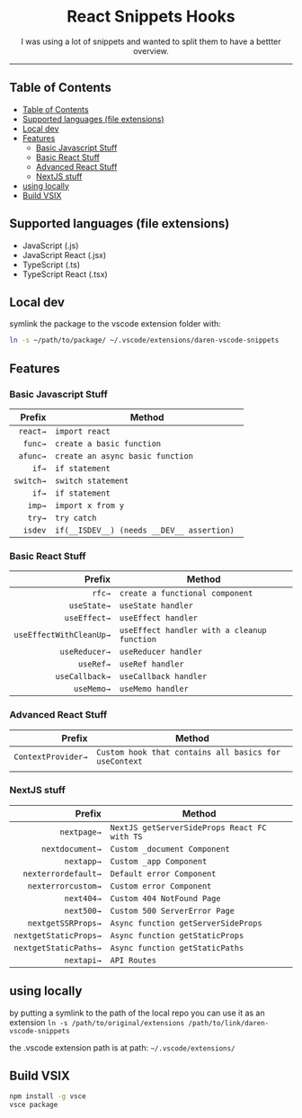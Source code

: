<div align="center">
<h1>React Snippets Hooks</h1>

<p>I was using a lot of snippets and wanted to split them to have a bettter overview.</p>
</div>

---

## Table of Contents

<!-- START doctoc generated TOC please keep comment here to allow auto update -->
<!-- DON'T EDIT THIS SECTION, INSTEAD RE-RUN doctoc TO UPDATE -->

- [Table of Contents](#table-of-contents)
- [Supported languages (file extensions)](#supported-languages-file-extensions)
- [Local dev](#local-dev)
- [Features](#features)
  - [Basic Javascript Stuff](#basic-javascript-stuff)
  - [Basic React Stuff](#basic-react-stuff)
  - [Advanced React Stuff](#advanced-react-stuff)
  - [NextJS stuff](#nextjs-stuff)
- [using locally](#using-locally)
- [Build VSIX](#build-vsix)

<!-- END doctoc generated TOC please keep comment here to allow auto update -->

## Supported languages (file extensions)

- JavaScript (.js)
- JavaScript React (.jsx)
- TypeScript (.ts)
- TypeScript React (.tsx)

## Local dev

symlink the package to the vscode extension folder with:

```bash
ln -s ~/path/to/package/ ~/.vscode/extensions/daren-vscode-snippets
```

## Features

### Basic Javascript Stuff

|    Prefix | Method                                     |
| --------: | ------------------------------------------ |
|  `react→` | `import react`                             |
|   `func→` | `create a basic function`                  |
|  `afunc→` | `create an async basic function`           |
|     `if→` | `if statement`                             |
| `switch→` | `switch statement`                         |
|     `if→` | `if statement`                             |
|    `imp→` | `import x from y`                          |
|    `try→` | `try catch`                                |
|   `isdev` | `if(__ISDEV__) (needs __DEV__ assertion) ` |

### Basic React Stuff

|                  Prefix | Method                                      |
| ----------------------: | ------------------------------------------- |
|                  `rfc→` | `create a functional component`             |
|             `useState→` | `useState handler`                          |
|            `useEffect→` | `useEffect handler`                         |
| `useEffectWithCleanUp→` | `useEffect handler with a cleanup function` |
|           `useReducer→` | `useReducer handler`                        |
|               `useRef→` | `useRef handler`                            |
|          `useCallback→` | `useCallback handler`                       |
|              `useMemo→` | `useMemo handler`                           |

### Advanced React Stuff

|             Prefix | Method                                                |
| -----------------: | ----------------------------------------------------- |
| `ContextProvider→` | `Custom hook that contains all basics for useContext` |
|                    |

### NextJS stuff

|                Prefix | Method                                       |
| --------------------: | -------------------------------------------- |
|           `nextpage→` | `NextJS getServerSideProps React FC with TS` |
|       `nextdocument→` | `Custom _document Component`                 |
|            `nextapp→` | `Custom _app Component`                      |
|   `nexterrordefault→` | `Default error Component`                    |
|    `nexterrorcustom→` | `Custom error Component`                     |
|            `next404→` | `Custom 404 NotFound Page`                   |
|            `next500→` | `Custom 500 ServerError Page`                |
|    `nextgetSSRProps→` | `Async function getServerSideProps`          |
| `nextgetStaticProps→` | `Async function getStaticProps`              |
| `nextgetStaticPaths→` | `Async function getStaticPaths`              |
|            `nextapi→` | `API Routes`                                 |

## using locally

by putting a symlink to the path of the local repo you can use it as an
extension
`ln -s /path/to/original/extensions /path/to/link/daren-vscode-snippets`

the .vscode extension path is at path: `~/.vscode/extensions/`

## Build VSIX

```bash
npm install -g vsce
vsce package
```
